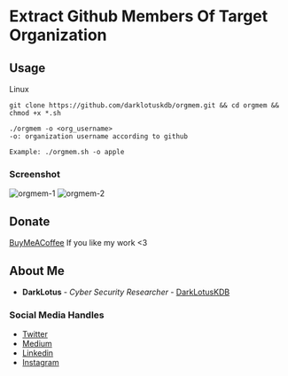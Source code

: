 # Extract Github Members Of Target Organization


## Usage

Linux

```
git clone https://github.com/darklotuskdb/orgmem.git && cd orgmem && chmod +x *.sh 
```
```
./orgmem -o <org_username>
-o: organization username according to github

Example: ./orgmem.sh -o apple
```

### Screenshot
![orgmem-1](https://user-images.githubusercontent.com/29382875/154572421-dee61aba-a9df-4dbd-bc6e-6c37b925a0fe.png)
![orgmem-2](https://user-images.githubusercontent.com/29382875/154570765-4c003918-2717-4b48-a560-ddfbc7d69cdf.png)

## Donate
[BuyMeACoffee](https://www.buymeacoffee.com/darklotus) If you like my work <3

## About Me

* **DarkLotus** - *Cyber Security Researcher* - [DarkLotusKDB](https://github.com/darklotuskdb)

### Social Media Handles
* [Twitter](https://twitter.com/darklotuskdb)
* [Medium](https://medium.com/@darklotus)
* [Linkedin](https://www.linkedin.com/in/kamaldeepbhati/)
* [Instagram](https://www.instagram.com/kamaldeepbhati/)
